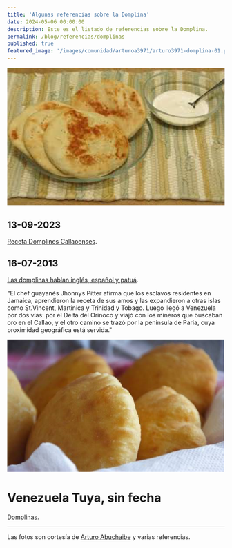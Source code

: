 ```yaml
---
title: 'Algunas referencias sobre la Domplina'
date: 2024-05-06 00:00:00
description: Este es el listado de referencias sobre la Domplina.
permalink: /blog/referencias/domplinas
published: true
featured_image: '/images/comunidad/arturoa3971/arturo3971-domplina-01.png'
---
```


<img class="post_image" src="/images/comunidad/arturoa3971/arturo3971-domplina-01.png" alt="{{page.title}}">

## 13-09-2023

[Receta Domplines Callaoenses](https://www.instagram.com/p/CxJr_h9u4jf/).

## 16-07-2013

[Las domplinas hablan inglés, español y patuá](https://historiasdesobremesa.wordpress.com/2013/07/16/las-domplinas-hablan-ingles-espanol-y-patua/). 

"El chef guayanés Jhonnys Pitter afirma que los esclavos residentes en Jamaica, aprendieron la receta de sus amos y las expandieron a otras islas como St.Vincent, Martinica y Trinidad y Tobago. Luego llegó a Venezuela por dos vías: por el Delta del Orinoco y viajó con los mineros que buscaban oro en el Callao, y el otro camino se trazó por la península de Paria, cuya proximidad geográfica está servida."

<img class="post_image post_image_right" src="/images/comunidad/arturoa3971/arturo3971-domplina-02.png" alt="{{page.title}}">

# Venezuela Tuya, sin fecha

[Domplinas](https://www.venezuelatuya.com/cocina/domplinas.htm). 

---

Las fotos son cortesía de [Arturo Abuchaibe](/comunidad/arturoa3971/) y varias referencias.